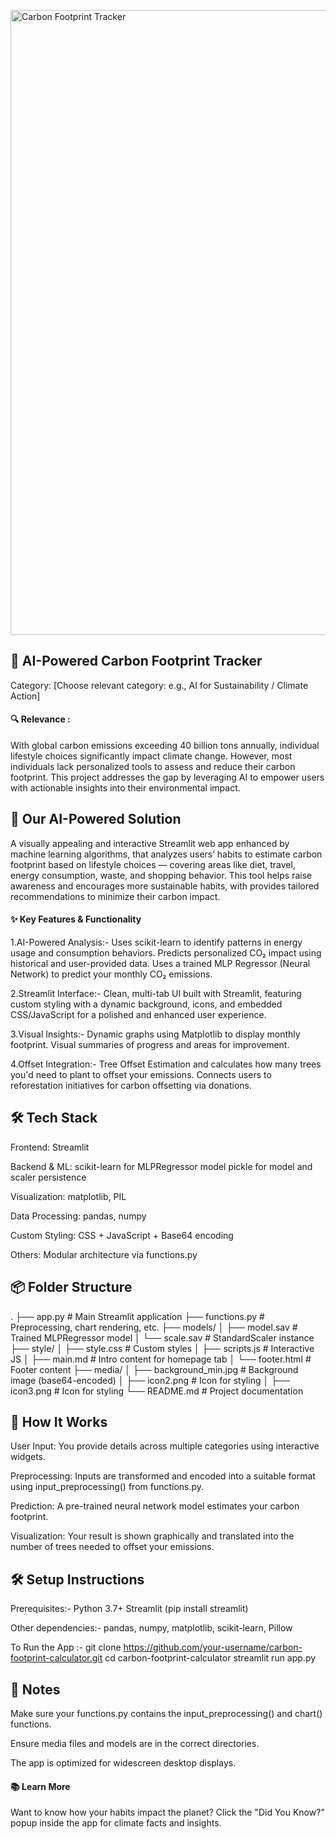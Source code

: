 
<a target="_blank" href="https://carbonfootprintcalculator.streamlit.app/"><img src="https://github.com/user-attachments/assets/d3b47e75-a198-4058-b141-0b5a84a410ab" alt="Carbon Footprint Tracker" width="1000"/>
</a>

## 🌿 AI-Powered Carbon Footprint Tracker
Category: [Choose relevant category: e.g., AI for Sustainability / Climate Action]

#### 🔍 Relevance :
With global carbon emissions exceeding 40 billion tons annually, individual lifestyle choices significantly impact climate change. However, most individuals lack personalized tools to assess and reduce their carbon footprint. This project addresses the gap by leveraging AI to empower users with actionable insights into their environmental impact.

## 🤖 Our AI-Powered Solution
A visually appealing and interactive Streamlit web app  enhanced by machine learning algorithms, that analyzes users’ habits to estimate carbon footprint based on lifestyle choices — covering areas like diet, travel, energy consumption, waste, and shopping behavior. This tool helps raise awareness and encourages more sustainable habits, with provides tailored recommendations to minimize their carbon impact.


#### ✨ Key Features & Functionality

1.AI-Powered Analysis:-
Uses scikit-learn to identify patterns in energy usage and consumption behaviors.
Predicts personalized CO₂ impact using historical and user-provided data.
Uses a trained MLP Regressor (Neural Network) to predict your monthly CO₂ emissions.

2.Streamlit Interface:-
Clean, multi-tab UI built with Streamlit, featuring custom styling with a dynamic background, icons, and embedded CSS/JavaScript for a polished and enhanced user experience.

3.Visual Insights:-
Dynamic graphs using Matplotlib to display monthly footprint.
Visual summaries of progress and areas for improvement.


4.Offset Integration:-
Tree Offset Estimation and calculates how many trees you'd need to plant to offset your emissions.
Connects users to reforestation initiatives for carbon offsetting via donations.

## 🛠️ Tech Stack

Frontend: Streamlit

Backend & ML:
scikit-learn for MLPRegressor model
pickle for model and scaler persistence

Visualization: matplotlib, PIL

Data Processing: pandas, numpy

Custom Styling: CSS + JavaScript + Base64 encoding

Others: Modular architecture via functions.py

## 📦 Folder Structure
.
├── app.py                 # Main Streamlit application
├── functions.py           # Preprocessing, chart rendering, etc.
├── models/
│   ├── model.sav          # Trained MLPRegressor model
│   └── scale.sav          # StandardScaler instance
├── style/
│   ├── style.css          # Custom styles
│   ├── scripts.js         # Interactive JS
│   ├── main.md            # Intro content for homepage tab
│   └── footer.html        # Footer content
├── media/
│   ├── background_min.jpg # Background image (base64-encoded)
│   ├── icon2.png          # Icon for styling
│   ├── icon3.png          # Icon for styling
└── README.md              # Project documentation

## 🧪 How It Works
User Input: You provide details across multiple categories using interactive widgets.

Preprocessing: Inputs are transformed and encoded into a suitable format using input_preprocessing() from functions.py.

Prediction: A pre-trained neural network model estimates your carbon footprint.

Visualization: Your result is shown graphically and translated into the number of trees needed to offset your emissions.

## 🛠️ Setup Instructions
Prerequisites:-
Python 3.7+
Streamlit (pip install streamlit)

Other dependencies:-
pandas, numpy, matplotlib, scikit-learn, Pillow

To Run the App :-
git clone https://github.com/your-username/carbon-footprint-calculator.git
cd carbon-footprint-calculator
streamlit run app.py

## 📌 Notes
Make sure your functions.py contains the input_preprocessing() and chart() functions.

Ensure media files and models are in the correct directories.

The app is optimized for widescreen desktop displays.

#### 📚 Learn More
Want to know how your habits impact the planet? Click the "Did You Know?" popup inside the app for climate facts and insights.



